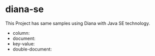 # diana-se



This Project has same samples using Diana with Java SE technology.

* column:
* document:
* key-value:
* double-document: